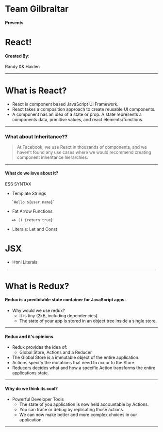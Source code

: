 # Team Gilbraltar
#### Presents
# React!
#### Created By:
Randy && Haiden

---

# What is React?

* React is component based JavaScript UI Framework.
* React takes a composition approach to create reusable UI components.
* A component has an idea of a state or prop. A state represents a components data, primitive values, and react elements/functions.

---

### What about Inheritance??
>At Facebook, we use React in thousands of components, and we haven’t found any use cases where we would recommend creating component inheritance hierarchies.

---

#### What do we love about it?
 ES6 SYNTAX
* Template Strings
 ```
    `Hello ${user.name}`
 ```    
* Fat Arrow Functions
 ```
    => () {return true}
 ``` 
* Literals: Let and Const

# JSX
* Html Literals



---

# What is Redux?

#### Redux is a predictable state container for JavaScript apps.

- Why would we use redux?
    * It is tiny (2kB, including dependencies).
    * The state of your app is stored in an object tree inside a single store.

---

#### Redux and it's opinions

* Redux provides the idea of:
    * Global Store, Actions and a Reducer
* The Global Store is a immutable object of the entire application.
* Actions specify the mutations that need to occur to the Store.
* Reducers decides what and how a specific Action transforms the entire applications state.

---

#### Why do we think its cool?

* Powerful Developer Tools
    * The state of you application is now held accountable by Actions.
    * You can trace or debug by replicating those actions.
    * We can now make better and more complex choices in our application.

---
